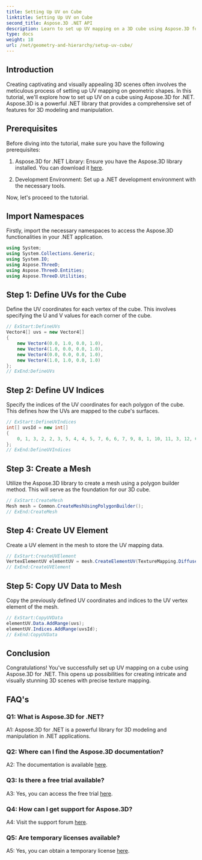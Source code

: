 ```yaml
---
title: Setting Up UV on Cube 
linktitle: Setting Up UV on Cube 
second_title: Aspose.3D .NET API
description: Learn to set up UV mapping on a 3D cube using Aspose.3D for .NET. Create visually stunning scenes with precise texture mapping.
type: docs
weight: 18
url: /net/geometry-and-hierarchy/setup-uv-cube/
---
```

## Introduction

Creating captivating and visually appealing 3D scenes often involves the meticulous process of setting up UV mapping on geometric shapes. In this tutorial, we'll explore how to set up UV on a cube using Aspose.3D for .NET. Aspose.3D is a powerful .NET library that provides a comprehensive set of features for 3D modeling and manipulation.

## Prerequisites

Before diving into the tutorial, make sure you have the following prerequisites:

1. Aspose.3D for .NET Library: Ensure you have the Aspose.3D library installed. You can download it [here](https://releases.aspose.com/3d/net/).

2. Development Environment: Set up a .NET development environment with the necessary tools.

Now, let's proceed to the tutorial.

## Import Namespaces

Firstly, import the necessary namespaces to access the Aspose.3D functionalities in your .NET application.

```csharp
using System;
using System.Collections.Generic;
using System.IO;
using Aspose.ThreeD;
using Aspose.ThreeD.Entities;
using Aspose.ThreeD.Utilities;
```

## Step 1: Define UVs for the Cube

Define the UV coordinates for each vertex of the cube. This involves specifying the U and V values for each corner of the cube.

```csharp
// ExStart:DefineUVs
Vector4[] uvs = new Vector4[]
{
    new Vector4(0.0, 1.0, 0.0, 1.0),
    new Vector4(1.0, 0.0, 0.0, 1.0),
    new Vector4(0.0, 0.0, 0.0, 1.0),
    new Vector4(1.0, 1.0, 0.0, 1.0)
};
// ExEnd:DefineUVs
```

## Step 2: Define UV Indices

Specify the indices of the UV coordinates for each polygon of the cube. This defines how the UVs are mapped to the cube's surfaces.

```csharp
// ExStart:DefineUVIndices
int[] uvsId = new int[]
{
    0, 1, 3, 2, 2, 3, 5, 4, 4, 5, 7, 6, 6, 7, 9, 8, 1, 10, 11, 3, 12, 0, 2, 13
};
// ExEnd:DefineUVIndices
```

## Step 3: Create a Mesh

Utilize the Aspose.3D library to create a mesh using a polygon builder method. This will serve as the foundation for our 3D cube.

```csharp
// ExStart:CreateMesh
Mesh mesh = Common.CreateMeshUsingPolygonBuilder();
// ExEnd:CreateMesh
```

## Step 4: Create UV Element

Create a UV element in the mesh to store the UV mapping data.

```csharp
// ExStart:CreateUVElement
VertexElementUV elementUV = mesh.CreateElementUV(TextureMapping.Diffuse, MappingMode.PolygonVertex, ReferenceMode.IndexToDirect);
// ExEnd:CreateUVElement
```

## Step 5: Copy UV Data to Mesh

Copy the previously defined UV coordinates and indices to the UV vertex element of the mesh.

```csharp
// ExStart:CopyUVData
elementUV.Data.AddRange(uvs);
elementUV.Indices.AddRange(uvsId);
// ExEnd:CopyUVData
```

## Conclusion

Congratulations! You've successfully set up UV mapping on a cube using Aspose.3D for .NET. This opens up possibilities for creating intricate and visually stunning 3D scenes with precise texture mapping.

## FAQ's

### Q1: What is Aspose.3D for .NET?

A1: Aspose.3D for .NET is a powerful library for 3D modeling and manipulation in .NET applications.

### Q2: Where can I find the Aspose.3D documentation?

A2: The documentation is available [here](https://reference.aspose.com/3d/net/).

### Q3: Is there a free trial available?

A3: Yes, you can access the free trial [here](https://releases.aspose.com/).

### Q4: How can I get support for Aspose.3D?

A4: Visit the support forum [here](https://forum.aspose.com/c/3d/18).

### Q5: Are temporary licenses available?

A5: Yes, you can obtain a temporary license [here](https://purchase.aspose.com/temporary-license/).
